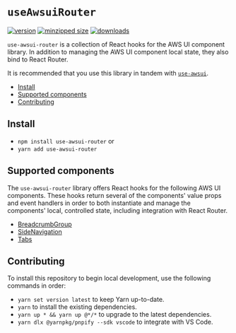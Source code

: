 # `useAwsuiRouter`

[![version](https://img.shields.io/npm/v/use-awsui-router.svg)](https://www.npmjs.com/package/use-awsui-router)
[![minzipped size](https://img.shields.io/bundlephobia/minzip/use-awsui-router.svg)](https://www.npmjs.com/package/use-awsui-router)
[![downloads](https://img.shields.io/npm/dt/use-awsui-router.svg)](https://www.npmjs.com/package/use-awsui-router)

`use-awsui-router` is a collection of React hooks for the AWS UI component
library. In addition to managing the AWS UI component local state, they also
bind to React Router.

It is recommended that you use this library in tandem with
[`use-awsui`](https://www.npmjs.com/package/use-awsui).

- [Install](#install)
- [Supported components](#supported-components)
- [Contributing](#contributing)

## Install

- `npm install use-awsui-router` or
- `yarn add use-awsui-router`

## Supported components

The `use-awsui-router` library offers React hooks for the following AWS UI
components. These hooks return several of the components' value props and event
handlers in order to both instantiate and manage the components' local,
controlled state, including integration with React Router.

- [BreadcrumbGroup](https://github.com/CharlesStover/use-awsui-router/blob/master/docs/use-breadcrumb-group.md)
- [SideNavigation](https://github.com/CharlesStover/use-awsui-router/blob/master/docs/use-side-navigation.md)
- [Tabs](https://github.com/CharlesStover/use-awsui-router/blob/master/docs/use-tabs.md)

## Contributing

To install this repository to begin local development, use the following
commands in order:

- `yarn set version latest` to keep Yarn up-to-date.
- `yarn` to install the existing dependencies.
- `yarn up * && yarn up @*/*` to upgrade to the latest dependencies.
- `yarn dlx @yarnpkg/pnpify --sdk vscode` to integrate with VS Code.
